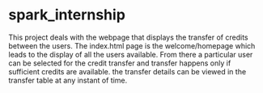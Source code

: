 # spark_internship
This project deals with the webpage that displays the transfer of credits between the users.
The index.html page is the welcome/homepage which leads to the display of all the users available.
From there a particular user can be selected for the credit transfer and transfer happens only if sufficient credits are available.
the transfer details can be viewed in the transfer table at any instant of time.
